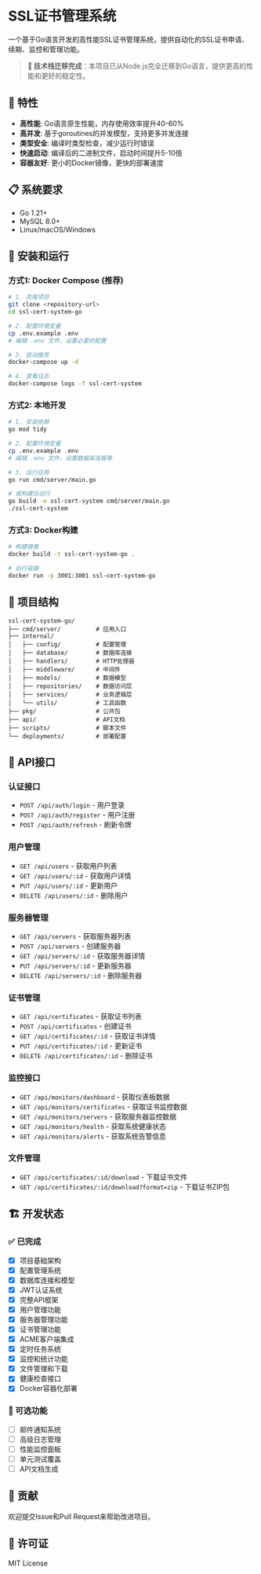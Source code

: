 # SSL证书管理系统

一个基于Go语言开发的高性能SSL证书管理系统，提供自动化的SSL证书申请、续期、监控和管理功能。

> **🎉 技术栈迁移完成**：本项目已从Node.js完全迁移到Go语言，提供更高的性能和更好的稳定性。

## 🚀 特性

- **高性能**: Go语言原生性能，内存使用效率提升40-60%
- **高并发**: 基于goroutines的并发模型，支持更多并发连接
- **类型安全**: 编译时类型检查，减少运行时错误
- **快速启动**: 编译后的二进制文件，启动时间提升5-10倍
- **容器友好**: 更小的Docker镜像，更快的部署速度

## 📋 系统要求

- Go 1.21+
- MySQL 8.0+
- Linux/macOS/Windows

## 🔧 安装和运行

### 方式1: Docker Compose (推荐)
```bash
# 1. 克隆项目
git clone <repository-url>
cd ssl-cert-system-go

# 2. 配置环境变量
cp .env.example .env
# 编辑 .env 文件，设置必要的配置

# 3. 启动服务
docker-compose up -d

# 4. 查看日志
docker-compose logs -f ssl-cert-system
```

### 方式2: 本地开发
```bash
# 1. 安装依赖
go mod tidy

# 2. 配置环境变量
cp .env.example .env
# 编辑 .env 文件，设置数据库连接等

# 3. 运行应用
go run cmd/server/main.go

# 或构建后运行
go build -o ssl-cert-system cmd/server/main.go
./ssl-cert-system
```

### 方式3: Docker构建
```bash
# 构建镜像
docker build -t ssl-cert-system-go .

# 运行容器
docker run -p 3001:3001 ssl-cert-system-go
```

## 📁 项目结构

```
ssl-cert-system-go/
├── cmd/server/          # 应用入口
├── internal/
│   ├── config/          # 配置管理
│   ├── database/        # 数据库连接
│   ├── handlers/        # HTTP处理器
│   ├── middleware/      # 中间件
│   ├── models/          # 数据模型
│   ├── repositories/    # 数据访问层
│   ├── services/        # 业务逻辑层
│   └── utils/           # 工具函数
├── pkg/                 # 公共包
├── api/                 # API文档
├── scripts/             # 脚本文件
└── deployments/         # 部署配置
```

## 🔗 API接口

### 认证接口
- `POST /api/auth/login` - 用户登录
- `POST /api/auth/register` - 用户注册
- `POST /api/auth/refresh` - 刷新令牌

### 用户管理
- `GET /api/users` - 获取用户列表
- `GET /api/users/:id` - 获取用户详情
- `PUT /api/users/:id` - 更新用户
- `DELETE /api/users/:id` - 删除用户

### 服务器管理
- `GET /api/servers` - 获取服务器列表
- `POST /api/servers` - 创建服务器
- `GET /api/servers/:id` - 获取服务器详情
- `PUT /api/servers/:id` - 更新服务器
- `DELETE /api/servers/:id` - 删除服务器

### 证书管理
- `GET /api/certificates` - 获取证书列表
- `POST /api/certificates` - 创建证书
- `GET /api/certificates/:id` - 获取证书详情
- `PUT /api/certificates/:id` - 更新证书
- `DELETE /api/certificates/:id` - 删除证书

### 监控接口
- `GET /api/monitors/dashboard` - 获取仪表板数据
- `GET /api/monitors/certificates` - 获取证书监控数据
- `GET /api/monitors/servers` - 获取服务器监控数据
- `GET /api/monitors/health` - 获取系统健康状态
- `GET /api/monitors/alerts` - 获取系统告警信息

### 文件管理
- `GET /api/certificates/:id/download` - 下载证书文件
- `GET /api/certificates/:id/download?format=zip` - 下载证书ZIP包

## 🏗️ 开发状态

### ✅ 已完成
- [x] 项目基础架构
- [x] 配置管理系统
- [x] 数据库连接和模型
- [x] JWT认证系统
- [x] 完整API框架
- [x] 用户管理功能
- [x] 服务器管理功能
- [x] 证书管理功能
- [x] ACME客户端集成
- [x] 定时任务系统
- [x] 监控和统计功能
- [x] 文件管理和下载
- [x] 健康检查接口
- [x] Docker容器化部署

### 🚧 可选功能
- [ ] 邮件通知系统
- [ ] 高级日志管理
- [ ] 性能监控面板
- [ ] 单元测试覆盖
- [ ] API文档生成

## 🤝 贡献

欢迎提交Issue和Pull Request来帮助改进项目。

## 📄 许可证

MIT License
